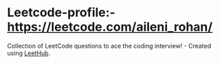 # Leetcode-profile:-https://leetcode.com/aileni_rohan/

Collection of LeetCode questions to ace the coding interview! - Created using [LeetHub](https://github.com/QasimWani/LeetHub).
